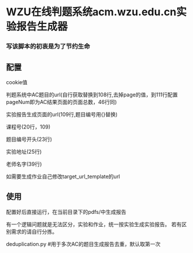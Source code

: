# **WZU在线判题系统acm.wzu.edu.cn实验报告生成器**


### **写该脚本的初衷是为了节约生命**


## **配置**

cookie值

判题系统中AC题目的url(自行获取替换到108行,去掉page的值，到111行配置pageNum即为AC结果页面的页面总数，46行同)

实验报告生成页面的url(109行,题目编号用{}替换)

课程号(20行，109)

题目编号开头(23行)

实验地址(25行)

老师名字(39行)

如需要生成作业自己修改target_url_template的url

## **使用**

配置好后直接运行，在当前目录下的pdfs/中生成报告

有一个逻辑问题就是无法区分，实验和作业，统一按实验生成实验报告。
若有区别需求的请自行分拣。

deduplication.py #用于多次AC的题目生成报告去重，默认取第一次

